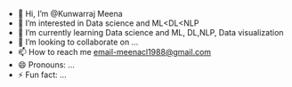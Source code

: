 - 👋 Hi, I’m @Kunwarraj Meena
- 👀 I’m interested in Data science and ML<DL<NLP
- 🌱 I’m currently learning Data science and ML, DL,NLP, Data visualization
- 💞️ I’m looking to collaborate on ...
- 📫 How to reach me email-meenacl1988@gmail.com
- 😄 Pronouns: ...
- ⚡ Fun fact: ...

<!---
Kunwarmina/Kunwarmina is a ✨ special ✨ repository because its `README.md` (this file) appears on your GitHub profile.
You can click the Preview link to take a look at your changes.
--->

